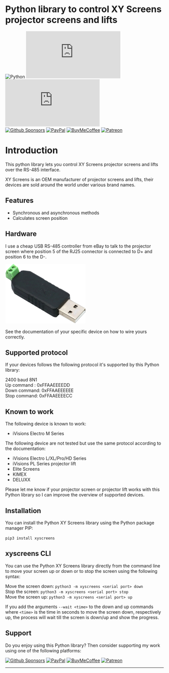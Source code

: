 # Python library to control XY Screens projector screens and lifts

![Python][python-shield]
[![GitHub Release][releases-shield]][releases]
[![Licence][license-badge]][license]\
[![Github Sponsors][github-shield]][github]
[![PayPal][paypal-shield]][paypal]
[![BuyMeCoffee][buymecoffee-shield]][buymecoffee]
[![Patreon][patreon-shield]][patreon]

# Introduction

This python library lets you control XY Screens projector screens and lifts over the RS-485 interface.

XY Screens is an OEM manufacturer of projector screens and lifts, their devices are sold around the world under various brand names.

## Features

- Synchronous and asynchronous methods
- Calculates screen position

## Hardware

I use a cheap USB RS-485 controller from eBay to talk to the projector screen where position 5 of the RJ25
connector is connected to D+ and position 6 to the D-.

![image](usb-rs485.png)

See the documentation of your specific device on how to wire yours correctly.

## Supported protocol

If your devices follows the following protocol it's supported by this Python library:

2400 baud 8N1\
Up command  : 0xFFAAEEEEDD\
Down command: 0xFFAAEEEEEE\
Stop command: 0xFFAAEEEECC

## Known to work

The following device is known to work:

* iVisions Electro M Series

The following device are not tested but use the same protocol according to the documentation:

* iVisions Electro L/XL/Pro/HD Series
* iVisions PL Series projector lift
* Elite Screens
* KIMEX
* DELUXX

Please let me know if your projector screen or projector lift works with this Python library so I can improve the overview of supported devices.

## Installation

You can install the Python XY Screens library using the Python package manager PIP:

`pip3 install xyscreens`

## xyscreens CLI

You can use the Python XY Screens library directly from the command line to move your screen up or down or to stop the screen using the following syntax:

Move the screen down: `python3 -m xyscreens <serial port> down`\
Stop the screen: `python3 -m xyscreens <serial port> stop`\
Move the screen up: `python3 -m xyscreens <serial port> up`

If you add the arguments `--wait <time>` to the down and up commands where `<time>` is the time in seconds to move the screen down, respectively up, the
process will wait till the screen is down/up and show the progress.

## Support

Do you enjoy using this Python library? Then consider supporting my work using one of the following platforms:

[![Github Sponsors][github-shield]][github]
[![PayPal][paypal-shield]][paypal]
[![BuyMeCoffee][buymecoffee-shield]][buymecoffee]
[![Patreon][patreon-shield]][patreon]

---

[python-shield]: https://img.shields.io/badge/python-3670A0?style=for-the-badge&logo=python&logoColor=ffdd54
[releases]: https://github.com/rrooggiieerr/xyscreens.py/releases
[releases-shield]: https://img.shields.io/github/v/release/rrooggiieerr/xyscreens.py?style=for-the-badge
[license]: ./LICENSE
[license-badge]: https://img.shields.io/github/license/rrooggiieerr/xyscreens.py?style=for-the-badge
[paypal]: https://paypal.me/seekingtheedge
[paypal-shield]: https://img.shields.io/badge/PayPal-00457C?style=for-the-badge&logo=paypal&logoColor=white
[buymecoffee]: https://www.buymeacoffee.com/rrooggiieerr
[buymecoffee-shield]: https://img.shields.io/badge/Buy%20Me%20a%20Coffee-ffdd00?style=for-the-badge&logo=buy-me-a-coffee&logoColor=black
[github]: https://github.com/sponsors/rrooggiieerr
[github-shield]: https://img.shields.io/badge/sponsor-30363D?style=for-the-badge&logo=GitHub-Sponsors&logoColor=ea4aaa
[patreon]: https://www.patreon.com/seekingtheedge/creators
[patreon-shield]: https://img.shields.io/badge/Patreon-F96854?style=for-the-badge&logo=patreon&logoColor=white
